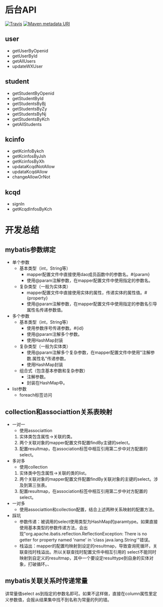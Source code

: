 # 后台API

[![Travis](https://img.shields.io/travis/rust-lang/rust.svg)]()
[![Maven metadata URI](https://img.shields.io/maven-metadata/v/http/central.maven.org/maven2/com/google/code/gson/gson/maven-metadata.xml.svg)]()

## user

- getUserByOpenid
- getUserById
- getAllUsers
- updateWXUser

## student

- getStudentByOpenid
- getStudentById
- getStudentsByBj
- getStudentsByZy
- getStudentsByNj
- getStudentsByKch
- getAllStudents

## kcinfo

- getKcinfoBykch
- getKcinfosByJsh
- getKcinfosByXh
- updataKcqdNotAllow
- updataKcqdAllow
- changeAllowOrNot

## kcqd

- signIn
- getKcqdInfosByKch

# 开发总结

## mybatis参数绑定
- 单个参数
  - 基本类型（int，String等） 
    - mapper配置文件中直接使用dao成员函数中的参数名。#{param}
    - 使用@param注解参数，在mapper配置文件中使用指定的参数名。
  - 复杂类型（一般为实体类）
    - mapper配置文件中直接使用实体的属性，传递实体的属性值。#{property}
    - 使用@param注解参数，在mapper配置文件中使用指定的参数名引导属性名传递参数值。
- 多个参数
  - 基本类型（int，String等）
    - 使用参数序号传递参数。#{id}
    - 使用@param注解多个参数。
    - 使用HashMap封装
  - 复杂类型（一般为实体类）
    - 使用@param注解多个复杂参数，在mapper配置文件中使用"注解参数.属性名"传递参数。
    - 使用HashMap封装
  - 组合式（包含基本参数和复杂参数）
    - 注解参数。
    - 封装在HashMap中。
- list参数
  - foreach标签访问
  
## collection和associattion关系表映射

- 一对一
  - 使用associattion
  1. 实体类包含属性->关联的类。
  2. 两个关联对象的mapper配置文件配置findBy主键的select。
  3. 配置resultmap，在association标签中相互引用第二步中对方配置的select。
- 多对多
  - 使用collection
  1. 实体类中包含属性->关联的类的list。
  2. 两个关联对象的mapper配置文件配置findBy关联对象的主键的select。涉及到第三张表。
  3. 配置resultmap，在association标签中相互引用第二步中对方配置的select。
- 一对多
  - 使用associattion和collection配置，结合上述两种关系映射的配置方法。
- 踩坑
  - 参数传递：被调用的select使用类型为HashMap的paramtype。如果直接使用基本类型的参数传递方法，会出现"org.apache.ibatis.reflection.ReflectionException: There is no getter for property named 'name' in 'class java.lang.String'"错误。
  - 栈溢出：mapper的配置均映射到设定的resultmap，导致查询死循环，关联查找时栈溢出。所以关联查找时配置文件中相互引用的
select不能同时映射到自定义的resultmap，其中一个要设定resulttype到自身的实体对象，打破循环。、

## mybatis关联关系时传递常量

讲常量值select as到指定的参数名即可。如果不这样做，直接在column属性里定义参数值，会报从结果集中找不到名称为常量的列的错。